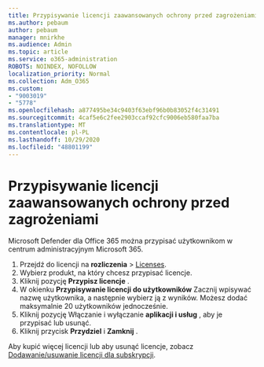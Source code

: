 ```yaml
---
title: Przypisywanie licencji zaawansowanych ochrony przed zagrożeniami
ms.author: pebaum
author: pebaum
manager: mnirkhe
ms.audience: Admin
ms.topic: article
ms.service: o365-administration
ROBOTS: NOINDEX, NOFOLLOW
localization_priority: Normal
ms.collection: Adm_O365
ms.custom:
- "9003019"
- "5778"
ms.openlocfilehash: a877495be34c9403f63ebf96b0b83052f4c31491
ms.sourcegitcommit: 4caf5e6c2fee2903ccaf92cfc9006eb580faa7ba
ms.translationtype: MT
ms.contentlocale: pl-PL
ms.lasthandoff: 10/29/2020
ms.locfileid: "48801199"
---
```

# <a name="assign-advanced-threat-protection-licenses"></a>Przypisywanie licencji zaawansowanych ochrony przed zagrożeniami

Microsoft Defender dla Office 365 można przypisać użytkownikom w centrum administracyjnym Microsoft 365.

1. Przejdź do licencji na **rozliczenia**  >  [Licenses](https://go.microsoft.com/fwlink/p/?linkid=842264).
2. Wybierz produkt, na który chcesz przypisać licencje.
3. Kliknij pozycję **Przypisz licencje** .
4. W okienku **Przypisywanie licencji do użytkowników**  Zacznij wpisywać nazwę użytkownika, a następnie wybierz ją z wyników. Możesz dodać maksymalnie 20 użytkowników jednocześnie.
5. Kliknij pozycję Włączanie i wyłączanie **aplikacji i usług**  , aby je przypisać lub usunąć.
6. Kliknij przycisk **Przydziel** i  **Zamknij** .

Aby kupić więcej licencji lub aby usunąć licencje, zobacz [Dodawanie/usuwanie licencji dla subskrypcji](https://docs.microsoft.com/microsoft-365/commerce/licenses/buy-licenses?view=o365-worldwide#add-or-remove-licenses-for-your-business-subscription).
